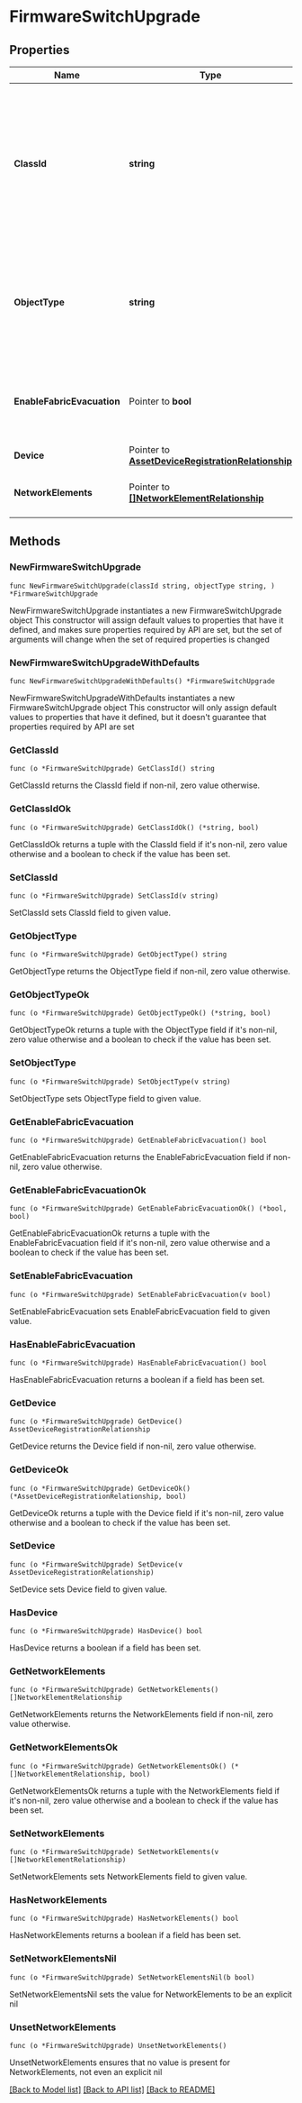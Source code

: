 # FirmwareSwitchUpgrade

## Properties

Name | Type | Description | Notes
------------ | ------------- | ------------- | -------------
**ClassId** | **string** | The fully-qualified name of the instantiated, concrete type. This property is used as a discriminator to identify the type of the payload when marshaling and unmarshaling data. | [default to "firmware.SwitchUpgrade"]
**ObjectType** | **string** | The fully-qualified name of the instantiated, concrete type. The value should be the same as the &#39;ClassId&#39; property. | [default to "firmware.SwitchUpgrade"]
**EnableFabricEvacuation** | Pointer to **bool** | The flag to enable or disable fabric evacuation during the switch firmware upgrade. | [optional] [default to true]
**Device** | Pointer to [**AssetDeviceRegistrationRelationship**](asset.DeviceRegistration.Relationship.md) |  | [optional] 
**NetworkElements** | Pointer to [**[]NetworkElementRelationship**](NetworkElementRelationship.md) | An array of relationships to networkElement resources. | [optional] 

## Methods

### NewFirmwareSwitchUpgrade

`func NewFirmwareSwitchUpgrade(classId string, objectType string, ) *FirmwareSwitchUpgrade`

NewFirmwareSwitchUpgrade instantiates a new FirmwareSwitchUpgrade object
This constructor will assign default values to properties that have it defined,
and makes sure properties required by API are set, but the set of arguments
will change when the set of required properties is changed

### NewFirmwareSwitchUpgradeWithDefaults

`func NewFirmwareSwitchUpgradeWithDefaults() *FirmwareSwitchUpgrade`

NewFirmwareSwitchUpgradeWithDefaults instantiates a new FirmwareSwitchUpgrade object
This constructor will only assign default values to properties that have it defined,
but it doesn't guarantee that properties required by API are set

### GetClassId

`func (o *FirmwareSwitchUpgrade) GetClassId() string`

GetClassId returns the ClassId field if non-nil, zero value otherwise.

### GetClassIdOk

`func (o *FirmwareSwitchUpgrade) GetClassIdOk() (*string, bool)`

GetClassIdOk returns a tuple with the ClassId field if it's non-nil, zero value otherwise
and a boolean to check if the value has been set.

### SetClassId

`func (o *FirmwareSwitchUpgrade) SetClassId(v string)`

SetClassId sets ClassId field to given value.


### GetObjectType

`func (o *FirmwareSwitchUpgrade) GetObjectType() string`

GetObjectType returns the ObjectType field if non-nil, zero value otherwise.

### GetObjectTypeOk

`func (o *FirmwareSwitchUpgrade) GetObjectTypeOk() (*string, bool)`

GetObjectTypeOk returns a tuple with the ObjectType field if it's non-nil, zero value otherwise
and a boolean to check if the value has been set.

### SetObjectType

`func (o *FirmwareSwitchUpgrade) SetObjectType(v string)`

SetObjectType sets ObjectType field to given value.


### GetEnableFabricEvacuation

`func (o *FirmwareSwitchUpgrade) GetEnableFabricEvacuation() bool`

GetEnableFabricEvacuation returns the EnableFabricEvacuation field if non-nil, zero value otherwise.

### GetEnableFabricEvacuationOk

`func (o *FirmwareSwitchUpgrade) GetEnableFabricEvacuationOk() (*bool, bool)`

GetEnableFabricEvacuationOk returns a tuple with the EnableFabricEvacuation field if it's non-nil, zero value otherwise
and a boolean to check if the value has been set.

### SetEnableFabricEvacuation

`func (o *FirmwareSwitchUpgrade) SetEnableFabricEvacuation(v bool)`

SetEnableFabricEvacuation sets EnableFabricEvacuation field to given value.

### HasEnableFabricEvacuation

`func (o *FirmwareSwitchUpgrade) HasEnableFabricEvacuation() bool`

HasEnableFabricEvacuation returns a boolean if a field has been set.

### GetDevice

`func (o *FirmwareSwitchUpgrade) GetDevice() AssetDeviceRegistrationRelationship`

GetDevice returns the Device field if non-nil, zero value otherwise.

### GetDeviceOk

`func (o *FirmwareSwitchUpgrade) GetDeviceOk() (*AssetDeviceRegistrationRelationship, bool)`

GetDeviceOk returns a tuple with the Device field if it's non-nil, zero value otherwise
and a boolean to check if the value has been set.

### SetDevice

`func (o *FirmwareSwitchUpgrade) SetDevice(v AssetDeviceRegistrationRelationship)`

SetDevice sets Device field to given value.

### HasDevice

`func (o *FirmwareSwitchUpgrade) HasDevice() bool`

HasDevice returns a boolean if a field has been set.

### GetNetworkElements

`func (o *FirmwareSwitchUpgrade) GetNetworkElements() []NetworkElementRelationship`

GetNetworkElements returns the NetworkElements field if non-nil, zero value otherwise.

### GetNetworkElementsOk

`func (o *FirmwareSwitchUpgrade) GetNetworkElementsOk() (*[]NetworkElementRelationship, bool)`

GetNetworkElementsOk returns a tuple with the NetworkElements field if it's non-nil, zero value otherwise
and a boolean to check if the value has been set.

### SetNetworkElements

`func (o *FirmwareSwitchUpgrade) SetNetworkElements(v []NetworkElementRelationship)`

SetNetworkElements sets NetworkElements field to given value.

### HasNetworkElements

`func (o *FirmwareSwitchUpgrade) HasNetworkElements() bool`

HasNetworkElements returns a boolean if a field has been set.

### SetNetworkElementsNil

`func (o *FirmwareSwitchUpgrade) SetNetworkElementsNil(b bool)`

 SetNetworkElementsNil sets the value for NetworkElements to be an explicit nil

### UnsetNetworkElements
`func (o *FirmwareSwitchUpgrade) UnsetNetworkElements()`

UnsetNetworkElements ensures that no value is present for NetworkElements, not even an explicit nil

[[Back to Model list]](../README.md#documentation-for-models) [[Back to API list]](../README.md#documentation-for-api-endpoints) [[Back to README]](../README.md)



